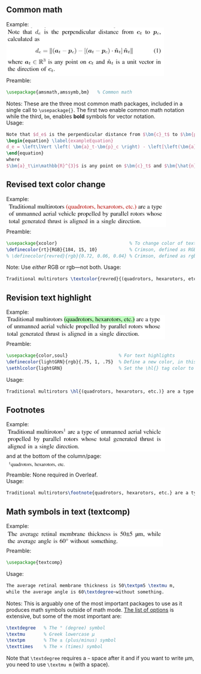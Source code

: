 ## Common math
Example:\
![alt text](https://github.com/gerber211/latex/blob/main/generalMath.PNG?raw=true)\
Preamble: 
```latex
\usepackage{amsmath,amssymb,bm}   % Common math
```
Notes: These are the three most common math packages, included in a single call to `\usepackage{}`. The first two enable common math notation while the third, `bm`, enables __bold__ symbols for vector notation.\
Usage: 
```latex
Note that $d_e$ is the perpendicular distance from $\bm{c}_t$ to $\bm{p}_c$, calculated as
\begin{equation} \label{exampleEquation}
d_e = \left\lVert \left( \bm{a}_t-\bm{p}_c \right) - \left[\left(\bm{a}_t-\bm{p}_c\right) \cdot \bm{\hat{n}}_t \right] \bm{\hat{n}}_t \right\rVert
\end{equation}
where
$\bm{a}_t\in\mathbb{R}^{3}$ is any point on $\bm{c}_t$ and $\bm{\hat{n}}_t$ is a unit vector in the direction of $\bm{c}_t$.
```


## Revised text color change
Example:\
![alt text](https://github.com/gerber211/latex/blob/main/redText.PNG?raw=true)\
Preamble: 
```latex
\usepackage{xcolor}                           % To change color of text 
\definecolor{rt}{RGB}{184, 15, 10}            % Crimson, defined as RGB [0,255] value
% \definecolor{revred}{rgb}{0.72, 0.06, 0.04} % Crimson, defined as rgb [0,1] value
```
Note: Use *either* RGB or rgb—not both. Usage: 
```latex
Traditional multirotors \textcolor{revred}{(quadrotors, hexarotors, etc.)} are a type of ... 
```

## Revision text highlight
Example:\
![alt text](https://github.com/gerber211/latex/blob/main/grnHighlight.PNG?raw=true)\
Preamble:
```latex
\usepackage{color,soul}                   % For text highlights
\definecolor{lightGRN}{rgb}{.75, 1, .75}  % Define a new color, in this case light green
\sethlcolor{lightGRN}                     % Set the \hl{} tag color to be lightGRN, as defined above
```
Usage:
```latex
Traditional multirotors \hl{(quadrotors, hexarotors, etc.)} are a type of ... 
```

## Footnotes
Example:\
![alt text](https://github.com/gerber211/latex/blob/main/footnote1.PNG?raw=true)\
and at the bottom of the column/page:\
![alt text](https://github.com/gerber211/latex/blob/main/footnote2.PNG?raw=true)\
Preamble: None required in Overleaf.\
Usage:
```latex
Traditional multirotors\footnote{quadrotors, hexarotors, etc.} are a type of ...
```

## Math symbols in text (textcomp)
Example:\
![alt text](https://github.com/gerber211/latex/blob/main/textcomp.PNG?raw=true)\
Preamble:
```latex
\usepackage{textcomp}
```
Usage:
```latex
The average retinal membrane thickness is 50\textpm5 \textmu m, 
while the average angle is 60\textdegree~without something.
```
Notes: This is arguably one of the most important packages to use as it produces math symbols outside of math mode. 
[The list of options](http://tug.ctan.org/info/symbols/comprehensive/symbols-a4.pdf) is extensive, but some of the most important are:
```latex
\textdegree   % The ° (degree) symbol
\textmu       % Greek lowercase µ
\textpm       % The ± (plus/minus) symbol
\texttimes    % The × (times) symbol
```
Note that `\textdegree` requires a `~` space after it and if you want to write µm, you need to use `\textmu m` (with a space). 

